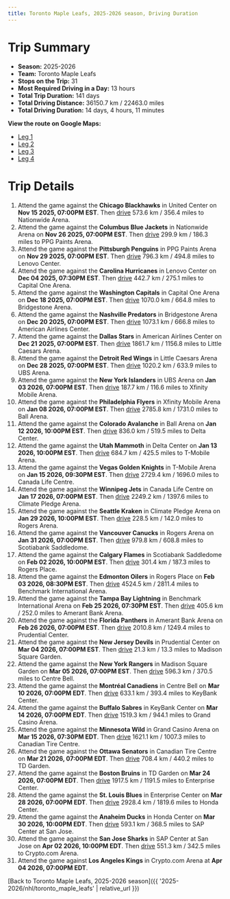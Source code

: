 ```yaml
---
title: Toronto Maple Leafs, 2025-2026 season, Driving Duration
---
```


# Trip Summary
- **Season:** 2025-2026
- **Team:** Toronto Maple Leafs
- **Stops on the Trip:** 31
- **Most Required Driving in a Day:** 13 hours
- **Total Trip Duration:** 141 days
- **Total Driving Distance:** 36150.7 km / 22463.0 miles
- **Total Driving Duration:** 14 days, 4 hours, 11 minutes

**View the route on Google Maps:**
- [Leg 1](https://www.google.com/maps/dir/United+Center+Chicago/Nationwide+Arena+Columbus/PPG+Paints+Arena+Pittsburgh/Lenovo+Center+Carolina/Capital+One+Arena+Washington/Bridgestone+Arena+Nashville/American+Airlines+Center+Dallas/Little+Caesars+Arena+Detroit/UBS+Arena+New+York/Xfinity+Mobile+Arena+Philadelphia)
- [Leg 2](https://www.google.com/maps/dir/Xfinity+Mobile+Arena+Philadelphia/Ball+Arena+Colorado/Delta+Center+Utah/T-Mobile+Arena+Vegas/Canada+Life+Centre+Winnipeg/Climate+Pledge+Arena+Seattle/Rogers+Arena+Vancouver/Scotiabank+Saddledome+Calgary/Rogers+Place+Edmonton/Benchmark+International+Arena+Tampa+Bay)
- [Leg 3](https://www.google.com/maps/dir/Benchmark+International+Arena+Tampa+Bay/Amerant+Bank+Arena+Florida/Prudential+Center+New+Jersey/Madison+Square+Garden+New+York/Centre+Bell+Montréal/KeyBank+Center+Buffalo/Grand+Casino+Arena+Minnesota/Canadian+Tire+Centre+Ottawa/TD+Garden+Boston/Enterprise+Center+St.+Louis)
- [Leg 4](https://www.google.com/maps/dir/Enterprise+Center+St.+Louis/Honda+Center+Anaheim/SAP+Center+at+San+Jose+San+Jose/Crypto.com+Arena+Los+Angeles)

# Trip Details
1. Attend the game against the **Chicago Blackhawks** in United Center on **Nov 15 2025, 07:00PM EST**. Then [drive](https://www.google.com/maps/dir/United+Center+Chicago/Nationwide+Arena+Columbus) 573.6 km / 356.4 miles to Nationwide Arena.
2. Attend the game against the **Columbus Blue Jackets** in Nationwide Arena on **Nov 26 2025, 07:00PM EST**. Then [drive](https://www.google.com/maps/dir/Nationwide+Arena+Columbus/PPG+Paints+Arena+Pittsburgh) 299.9 km / 186.3 miles to PPG Paints Arena.
3. Attend the game against the **Pittsburgh Penguins** in PPG Paints Arena on **Nov 29 2025, 07:00PM EST**. Then [drive](https://www.google.com/maps/dir/PPG+Paints+Arena+Pittsburgh/Lenovo+Center+Carolina) 796.3 km / 494.8 miles to Lenovo Center.
4. Attend the game against the **Carolina Hurricanes** in Lenovo Center on **Dec 04 2025, 07:30PM EST**. Then [drive](https://www.google.com/maps/dir/Lenovo+Center+Carolina/Capital+One+Arena+Washington) 442.7 km / 275.1 miles to Capital One Arena.
5. Attend the game against the **Washington Capitals** in Capital One Arena on **Dec 18 2025, 07:00PM EST**. Then [drive](https://www.google.com/maps/dir/Capital+One+Arena+Washington/Bridgestone+Arena+Nashville) 1070.0 km / 664.8 miles to Bridgestone Arena.
6. Attend the game against the **Nashville Predators** in Bridgestone Arena on **Dec 20 2025, 07:00PM EST**. Then [drive](https://www.google.com/maps/dir/Bridgestone+Arena+Nashville/American+Airlines+Center+Dallas) 1073.1 km / 666.8 miles to American Airlines Center.
7. Attend the game against the **Dallas Stars** in American Airlines Center on **Dec 21 2025, 07:00PM EST**. Then [drive](https://www.google.com/maps/dir/American+Airlines+Center+Dallas/Little+Caesars+Arena+Detroit) 1861.7 km / 1156.8 miles to Little Caesars Arena.
8. Attend the game against the **Detroit Red Wings** in Little Caesars Arena on **Dec 28 2025, 07:00PM EST**. Then [drive](https://www.google.com/maps/dir/Little+Caesars+Arena+Detroit/UBS+Arena+New+York) 1020.2 km / 633.9 miles to UBS Arena.
9. Attend the game against the **New York Islanders** in UBS Arena on **Jan 03 2026, 07:00PM EST**. Then [drive](https://www.google.com/maps/dir/UBS+Arena+New+York/Xfinity+Mobile+Arena+Philadelphia) 187.7 km / 116.6 miles to Xfinity Mobile Arena.
10. Attend the game against the **Philadelphia Flyers** in Xfinity Mobile Arena on **Jan 08 2026, 07:00PM EST**. Then [drive](https://www.google.com/maps/dir/Xfinity+Mobile+Arena+Philadelphia/Ball+Arena+Colorado) 2785.8 km / 1731.0 miles to Ball Arena.
11. Attend the game against the **Colorado Avalanche** in Ball Arena on **Jan 12 2026, 10:00PM EST**. Then [drive](https://www.google.com/maps/dir/Ball+Arena+Colorado/Delta+Center+Utah) 836.0 km / 519.5 miles to Delta Center.
12. Attend the game against the **Utah Mammoth** in Delta Center on **Jan 13 2026, 10:00PM EST**. Then [drive](https://www.google.com/maps/dir/Delta+Center+Utah/T-Mobile+Arena+Vegas) 684.7 km / 425.5 miles to T-Mobile Arena.
13. Attend the game against the **Vegas Golden Knights** in T-Mobile Arena on **Jan 15 2026, 09:30PM EST**. Then [drive](https://www.google.com/maps/dir/T-Mobile+Arena+Vegas/Canada+Life+Centre+Winnipeg) 2729.4 km / 1696.0 miles to Canada Life Centre.
14. Attend the game against the **Winnipeg Jets** in Canada Life Centre on **Jan 17 2026, 07:00PM EST**. Then [drive](https://www.google.com/maps/dir/Canada+Life+Centre+Winnipeg/Climate+Pledge+Arena+Seattle) 2249.2 km / 1397.6 miles to Climate Pledge Arena.
15. Attend the game against the **Seattle Kraken** in Climate Pledge Arena on **Jan 29 2026, 10:00PM EST**. Then [drive](https://www.google.com/maps/dir/Climate+Pledge+Arena+Seattle/Rogers+Arena+Vancouver) 228.5 km / 142.0 miles to Rogers Arena.
16. Attend the game against the **Vancouver Canucks** in Rogers Arena on **Jan 31 2026, 07:00PM EST**. Then [drive](https://www.google.com/maps/dir/Rogers+Arena+Vancouver/Scotiabank+Saddledome+Calgary) 979.8 km / 608.8 miles to Scotiabank Saddledome.
17. Attend the game against the **Calgary Flames** in Scotiabank Saddledome on **Feb 02 2026, 10:00PM EST**. Then [drive](https://www.google.com/maps/dir/Scotiabank+Saddledome+Calgary/Rogers+Place+Edmonton) 301.4 km / 187.3 miles to Rogers Place.
18. Attend the game against the **Edmonton Oilers** in Rogers Place on **Feb 03 2026, 08:30PM EST**. Then [drive](https://www.google.com/maps/dir/Rogers+Place+Edmonton/Benchmark+International+Arena+Tampa+Bay) 4524.5 km / 2811.4 miles to Benchmark International Arena.
19. Attend the game against the **Tampa Bay Lightning** in Benchmark International Arena on **Feb 25 2026, 07:30PM EST**. Then [drive](https://www.google.com/maps/dir/Benchmark+International+Arena+Tampa+Bay/Amerant+Bank+Arena+Florida) 405.6 km / 252.0 miles to Amerant Bank Arena.
20. Attend the game against the **Florida Panthers** in Amerant Bank Arena on **Feb 26 2026, 07:00PM EST**. Then [drive](https://www.google.com/maps/dir/Amerant+Bank+Arena+Florida/Prudential+Center+New+Jersey) 2010.8 km / 1249.4 miles to Prudential Center.
21. Attend the game against the **New Jersey Devils** in Prudential Center on **Mar 04 2026, 07:00PM EST**. Then [drive](https://www.google.com/maps/dir/Prudential+Center+New+Jersey/Madison+Square+Garden+New+York) 21.3 km / 13.3 miles to Madison Square Garden.
22. Attend the game against the **New York Rangers** in Madison Square Garden on **Mar 05 2026, 07:00PM EST**. Then [drive](https://www.google.com/maps/dir/Madison+Square+Garden+New+York/Centre+Bell+Montréal) 596.3 km / 370.5 miles to Centre Bell.
23. Attend the game against the **Montréal Canadiens** in Centre Bell on **Mar 10 2026, 07:00PM EDT**. Then [drive](https://www.google.com/maps/dir/Centre+Bell+Montréal/KeyBank+Center+Buffalo) 633.1 km / 393.4 miles to KeyBank Center.
24. Attend the game against the **Buffalo Sabres** in KeyBank Center on **Mar 14 2026, 07:00PM EDT**. Then [drive](https://www.google.com/maps/dir/KeyBank+Center+Buffalo/Grand+Casino+Arena+Minnesota) 1519.3 km / 944.1 miles to Grand Casino Arena.
25. Attend the game against the **Minnesota Wild** in Grand Casino Arena on **Mar 15 2026, 07:30PM EDT**. Then [drive](https://www.google.com/maps/dir/Grand+Casino+Arena+Minnesota/Canadian+Tire+Centre+Ottawa) 1621.1 km / 1007.3 miles to Canadian Tire Centre.
26. Attend the game against the **Ottawa Senators** in Canadian Tire Centre on **Mar 21 2026, 07:00PM EDT**. Then [drive](https://www.google.com/maps/dir/Canadian+Tire+Centre+Ottawa/TD+Garden+Boston) 708.4 km / 440.2 miles to TD Garden.
27. Attend the game against the **Boston Bruins** in TD Garden on **Mar 24 2026, 07:00PM EDT**. Then [drive](https://www.google.com/maps/dir/TD+Garden+Boston/Enterprise+Center+St.+Louis) 1917.5 km / 1191.5 miles to Enterprise Center.
28. Attend the game against the **St. Louis Blues** in Enterprise Center on **Mar 28 2026, 07:00PM EDT**. Then [drive](https://www.google.com/maps/dir/Enterprise+Center+St.+Louis/Honda+Center+Anaheim) 2928.4 km / 1819.6 miles to Honda Center.
29. Attend the game against the **Anaheim Ducks** in Honda Center on **Mar 30 2026, 10:00PM EDT**. Then [drive](https://www.google.com/maps/dir/Honda+Center+Anaheim/SAP+Center+at+San+Jose+San+Jose) 593.1 km / 368.5 miles to SAP Center at San Jose.
30. Attend the game against the **San Jose Sharks** in SAP Center at San Jose on **Apr 02 2026, 10:00PM EDT**. Then [drive](https://www.google.com/maps/dir/SAP+Center+at+San+Jose+San+Jose/Crypto.com+Arena+Los+Angeles) 551.3 km / 342.5 miles to Crypto.com Arena.
31. Attend the game against **Los Angeles Kings** in Crypto.com Arena at **Apr 04 2026, 07:00PM EDT**.

[Back to Toronto Maple Leafs, 2025-2026 season]({{ '2025-2026/nhl/toronto_maple_leafs' | relative_url }})
